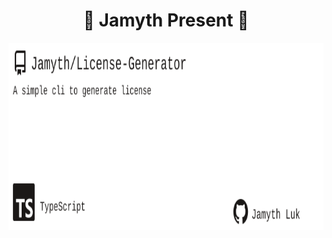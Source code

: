 <!-- built at 9/24/2023, 11:09:35 AM -->
<h1 align="center">
🎉 Jamyth Present 🎉
</h1>
<p align="center">
    <a href="https://github.com/Jamyth/License-Generator">
        <img width="1000" height="300" src="./readme.svg" />
    </a>
</p>